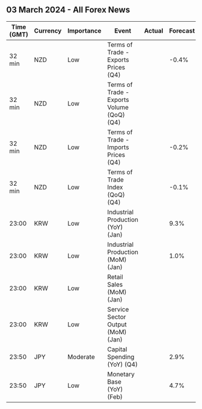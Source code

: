 ## 03 March 2024 - All Forex News

| Time (GMT) | Currency | Importance | Event | Actual | Forecast | Previous |
|------|----------|------------|-------|--------|----------|----------|
| 32 min | NZD | Low | Terms of Trade - Exports Prices (Q4) |  | -0.4% | -1.4% |
| 32 min | NZD | Low | Terms of Trade - Exports Volume (QoQ) (Q4) |  |  | -5.5% |
| 32 min | NZD | Low | Terms of Trade - Imports Prices (Q4) |  | -0.2% | -0.8% |
| 32 min | NZD | Low | Terms of Trade Index (QoQ) (Q4) |  | -0.1% | -0.6% |
| 23:00 | KRW | Low | Industrial Production (YoY) (Jan) |  | 9.3% | 6.2% |
| 23:00 | KRW | Low | Industrial Production (MoM) (Jan) |  | 1.0% | 0.6% |
| 23:00 | KRW | Low | Retail Sales (MoM) (Jan) |  |  | -0.8% |
| 23:00 | KRW | Low | Service Sector Output (MoM) (Jan) |  |  | 0.3% |
| 23:50 | JPY | Moderate | Capital Spending (YoY) (Q4) |  | 2.9% | 3.4% |
| 23:50 | JPY | Low | Monetary Base (YoY) (Feb) |  | 4.7% | 4.7% |
